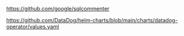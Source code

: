 https://github.com/google/sqlcommenter

https://github.com/DataDog/helm-charts/blob/main/charts/datadog-operator/values.yaml
